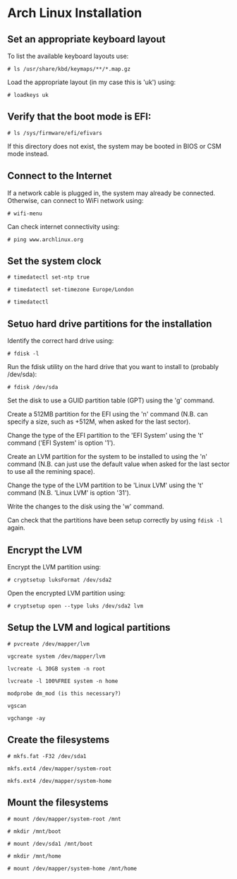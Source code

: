# Arch Linux Installation

## Set an appropriate keyboard layout

To list the available keyboard layouts use:
```
# ls /usr/share/kbd/keymaps/**/*.map.gz
```

Load the appropriate layout (in my case this is 'uk') using:
```
# loadkeys uk
```

## Verify that the boot mode is EFI:
```
# ls /sys/firmware/efi/efivars
```
If this directory does not exist, the system may be booted in BIOS or CSM mode instead.

## Connect to the Internet
If a network cable is plugged in, the system may already be connected.  Otherwise, can connect to  WiFi network using:
```
# wifi-menu
```
Can check internet connectivity using:
```
# ping www.archlinux.org
```

## Set the system clock
```
# timedatectl set-ntp true
```
```
# timedatectl set-timezone Europe/London
```
```
# timedatectl
```

## Setuo hard drive partitions for the installation
Identify the correct hard drive using:
```
# fdisk -l
```
Run the fdisk utility on the hard drive that you want to install to (probably /dev/sda):
```
# fdisk /dev/sda
```

Set the disk to use a GUID partition table (GPT) using the 'g' command.

Create a 512MB partition for the EFI using the 'n' command (N.B. can specify a size, such as +512M, when asked for the last sector).

Change the type of the EFI partition to the 'EFI System' using the 't' command ('EFI System' is option '1').

Create an LVM partition for the system to be installed to using the 'n' command (N.B. can just use the default value when asked for the last sector to use all the remining space).

Change the type of the LVM partition to be 'Linux LVM' using the 't' command (N.B. 'Linux LVM' is option '31').

Write the changes to the disk using the 'w' command.

Can check that the partitions have been setup correctly by using `fdisk -l` again.

## Encrypt the LVM

Encrypt the LVM partition using:
```
# cryptsetup luksFormat /dev/sda2
```
Open the encrypted LVM partition using:
```
# cryptsetup open --type luks /dev/sda2 lvm
```

## Setup the LVM and logical partitions
```
# pvcreate /dev/mapper/lvm
```
```
vgcreate system /dev/mapper/lvm
```
```
lvcreate -L 30GB system -n root
```
```
lvcreate -l 100%FREE system -n home
```
```
modprobe dm_mod (is this necessary?)
```
```
vgscan
```
```
vgchange -ay
```

## Create the filesystems
```
# mkfs.fat -F32 /dev/sda1
```
```
mkfs.ext4 /dev/mapper/system-root
```
```
mkfs.ext4 /dev/mapper/system-home
```

## Mount the filesystems
```
# mount /dev/mapper/system-root /mnt
```
```
# mkdir /mnt/boot
```
```
# mount /dev/sda1 /mnt/boot
```
```
# mkdir /mnt/home
```
```
# mount /dev/mapper/system-home /mnt/home
```

